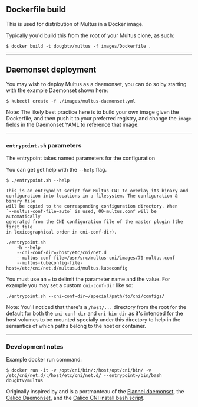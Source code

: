 ## Dockerfile build

This is used for distribution of Multus in a Docker image.

Typically you'd build this from the root of your Multus clone, as such:

```
$ docker build -t dougbtv/multus -f images/Dockerfile .
```

---

## Daemonset deployment

You may wish to deploy Multus as a daemonset, you can do so by starting with the example Daemonset shown here:

```
$ kubectl create -f ./images/multus-daemonset.yml
```

Note: The likely best practice here is to build your own image given the Dockerfile, and then push it to your preferred registry, and change the `image` fields in the Daemonset YAML to reference that image.

---

### `entrypoint.sh` parameters

The entrypoint takes named parameters for the configuration

You can get get help with the `--help` flag.

```
$ ./entrypoint.sh --help

This is an entrypoint script for Multus CNI to overlay its binary and
configuration into locations in a filesystem. The configuration & binary file
will be copied to the corresponding configuration directory. When
`--multus-conf-file=auto` is used, 00-multus.conf will be automatically
generated from the CNI configuration file of the master plugin (the first file
in lexicographical order in cni-conf-dir).

./entrypoint.sh
    -h --help
    --cni-conf-dir=/host/etc/cni/net.d
    --multus-conf-file=/usr/src/multus-cni/images/70-multus.conf
    --multus-kubeconfig-file-host=/etc/cni/net.d/multus.d/multus.kubeconfig
```

You must use an `=` to delimit the parameter name and the value. For example you may set a custom `cni-conf-dir` like so:

```
./entrypoint.sh --cni-conf-dir=/special/path/to/cni/configs/
```

Note: You'll noticed that there's a `/host/...` directory from the root for the default for both the `cni-conf-dir` and `cni-bin-dir` as it's intended for the host volumes to be mounted specially under this directory to help in the semantics of which paths belong to the host or container.

---

### Development notes

Example docker run command:

```
$ docker run -it -v /opt/cni/bin/:/host/opt/cni/bin/ -v /etc/cni/net.d/:/host/etc/cni/net.d/ --entrypoint=/bin/bash dougbtv/multus
```

Originally inspired by and is a portmanteau of the [Flannel daemonset](https://github.com/coreos/flannel/blob/master/Documentation/kube-flannel.yml), the [Calico Daemonset](https://docs.projectcalico.org/manifests/calico.yaml), and the [Calico CNI install bash script](https://github.com/projectcalico/cni-plugin/blob/be4df4db2e47aa7378b1bdf6933724bac1f348d0/k8s-install/scripts/install-cni.sh#L104-L153).
